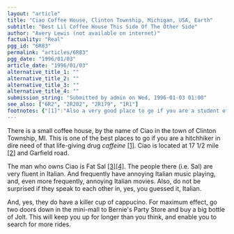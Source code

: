 ```yaml
---
layout: "article"
title: "Ciao Coffee House, Clinton Township, Michigan, USA, Earth"
subtitle: "Best Lil Coffee House This Side Of The Other Side"
author: "Avery Lewis (not available on internet)"
factuality: "Real"
pgg_id: "6R83"
permalink: "articles/6R83"
pgg_date: "1996/01/03"
article_date: "1996/01/03"
alternative_title_1: ""
alternative_title_2: ""
alternative_title_3: ""
alternative_title_4: ""
submission_string: "Submitted by admin on Wed, 1996-01-03 01:00"
see_also: ["6R2", "2R202", "2R179", "1R1"]
footnotes: {"[1]":"Also a very good place to go if you are a student of any sort looking to face the heinous torture of finals! (Shudder)","[2]":"For those of you not living in Michigan or Washington DC, a mile road is a (yes) road that encircles a given point (in this case Detroit) at every mile mark. Thus, 16 mile road is 16 miles away from Detroit. Very helpful actually [5].","[3]":"If you ever see him, you'll know why.","[4]":"Do not! I repeat, do not call him this to his face!","[5]":"Editor 8: As was this explanation. However, the consequence of Detroit being a city that is 1/3 mile across, has changed my perspective of the USA tremendously."}
---
```

<div>
<p>There is a small coffee house, by the name of Ciao in the town of Clinton Township, MI. This is one of the best places to go if you are a hitchhiker in dire need of that life-giving drug <em>caffeine</em> <a href="#footnotes.1" class="footnote-link">[1]</a>. Ciao is located at 17 1/2 mile <a href="#footnotes.2" class="footnote-link">[2]</a> and Garfield road.</p>
<p>The man who owns Ciao is Fat Sal <a href="#footnotes.3" class="footnote-link">[3]</a><a href="#footnotes.4" class="footnote-link">[4]</a>. The people there (i.e. Sal) are very fluent in Italian. And frequently have annoying Italian music playing, and, even more frequently, annoying Italian movies. Also, do not be surprised if they speak to each other in, yes, you guessed it, Italian.</p>
<p>And, yes, they do have a killer cup of cappucino. For maximum effect, go two doors down in the mini-mall to Bernie's Party Store and buy a big bottle of Jolt. This will keep you up for longer than you think, and enable you to search for more rides.</p>
</div>
